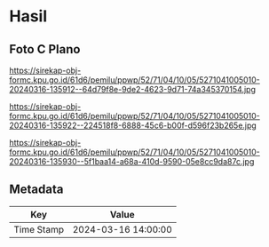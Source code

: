 # Hasil

## Foto C Plano

https://sirekap-obj-formc.kpu.go.id/61d6/pemilu/ppwp/52/71/04/10/05/5271041005010-20240316-135912--64d79f8e-9de2-4623-9d71-74a345370154.jpg

https://sirekap-obj-formc.kpu.go.id/61d6/pemilu/ppwp/52/71/04/10/05/5271041005010-20240316-135922--224518f8-6888-45c6-b00f-d596f23b265e.jpg

https://sirekap-obj-formc.kpu.go.id/61d6/pemilu/ppwp/52/71/04/10/05/5271041005010-20240316-135930--5f1baa14-a68a-410d-9590-05e8cc9da87c.jpg


## Metadata

| Key        | Value               |
| ---------- | ------------------- |
| Time Stamp | 2024-03-16 14:00:00 |



